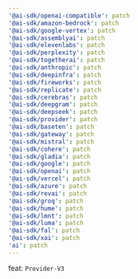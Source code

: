 ```yaml
---
'@ai-sdk/openai-compatible': patch
'@ai-sdk/amazon-bedrock': patch
'@ai-sdk/google-vertex': patch
'@ai-sdk/assemblyai': patch
'@ai-sdk/elevenlabs': patch
'@ai-sdk/perplexity': patch
'@ai-sdk/togetherai': patch
'@ai-sdk/anthropic': patch
'@ai-sdk/deepinfra': patch
'@ai-sdk/fireworks': patch
'@ai-sdk/replicate': patch
'@ai-sdk/cerebras': patch
'@ai-sdk/deepgram': patch
'@ai-sdk/deepseek': patch
'@ai-sdk/provider': patch
'@ai-sdk/baseten': patch
'@ai-sdk/gateway': patch
'@ai-sdk/mistral': patch
'@ai-sdk/cohere': patch
'@ai-sdk/gladia': patch
'@ai-sdk/google': patch
'@ai-sdk/openai': patch
'@ai-sdk/vercel': patch
'@ai-sdk/azure': patch
'@ai-sdk/revai': patch
'@ai-sdk/groq': patch
'@ai-sdk/hume': patch
'@ai-sdk/lmnt': patch
'@ai-sdk/luma': patch
'@ai-sdk/fal': patch
'@ai-sdk/xai': patch
'ai': patch
---
```


feat: `Provider-V3`

